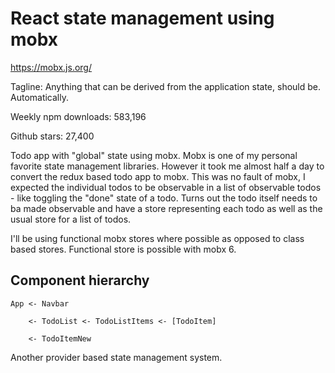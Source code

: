 # React state management using mobx

<https://mobx.js.org/>

Tagline: Anything that can be derived from the application state, should be. Automatically.

Weekly npm downloads: 583,196

Github stars: 27,400

Todo app with "global" state using mobx.
Mobx is one of my personal favorite state management libraries.
However it took me almost half a day to convert the redux based todo app to mobx.
This was no fault of mobx, I expected the individual todos to be observable in a list of observable todos - like toggling the "done" state of a todo. Turns out the todo itself needs to ba made observable and have a store representing each todo as well as the usual store for a list of todos.

I'll be using functional mobx stores where possible as opposed to class based stores.
Functional store is possible with mobx 6.

## Component hierarchy

    App <- Navbar

        <- TodoList <- TodoListItems <- [TodoItem]

        <- TodoItemNew

Another provider based state management system.
